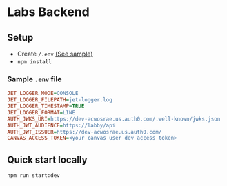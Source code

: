 # Labs Backend

## Setup

- Create `/.env` [(See sample)](#sample_env)
- `npm install`

### Sample `.env` file <a name="sample_env"></a>

```ini
JET_LOGGER_MODE=CONSOLE
JET_LOGGER_FILEPATH=jet-logger.log
JET_LOGGER_TIMESTAMP=TRUE
JET_LOGGER_FORMAT=LINE
AUTH_JWKS_URI=https://dev-acwosrae.us.auth0.com/.well-known/jwks.json
AUTH_JWT_AUDIENCE=https://labby/api
AUTH_JWT_ISSUER=https://dev-acwosrae.us.auth0.com/
CANVAS_ACCESS_TOKEN=<your canvas user dev access token>
```

## Quick start locally

`npm run start:dev`
